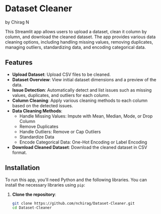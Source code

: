 # Dataset Cleaner
by Chirag N

This Streamlit app allows users to upload a dataset, clean it column by column, and download the cleaned dataset. The app provides various data cleaning options, including handling missing values, removing duplicates, managing outliers, standardizing data, and encoding categorical data.

## Features

- **Upload Dataset**: Upload CSV files to be cleaned.
- **Dataset Overview**: View initial dataset dimensions and a preview of the data.
- **Issue Detection**: Automatically detect and list issues such as missing values, duplicates, and outliers for each column.
- **Column Cleaning**: Apply various cleaning methods to each column based on the detected issues.
- **Data Cleaning Methods**:
  - Handle Missing Values: Impute with Mean, Median, Mode, or Drop Column
  - Remove Duplicates
  - Handle Outliers: Remove or Cap Outliers
  - Standardize Data
  - Encode Categorical Data: One-Hot Encoding or Label Encoding
- **Download Cleaned Dataset**: Download the cleaned dataset in CSV format.

## Installation

To run this app, you'll need Python and the following libraries. You can install the necessary libraries using `pip`:

1. **Clone the repository**:

   ```bash
   git clone https://github.com/nchirag/Dataset-Cleaner.git
   cd Dataset-Cleaner
